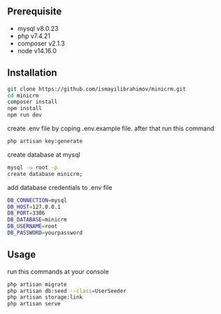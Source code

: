 ## Prerequisite

-   mysql v8.0.23
-   php v7.4.21
-   composer v2.1.3
-   node v14.16.0

## Installation

```bash
git clone https://github.com/ismayilibrahimov/minicrm.git
cd minicrm
composer install
npm install
npm run dev
```

create .env file by coping .env.example file.
after that run this command

```bash
php artisan key:generate
```

create database at mysql

```bash
mysql -u root -p
create database minicrm;
```

add database credentials to .env file

```bash
DB_CONNECTION=mysql
DB_HOST=127.0.0.1
DB_PORT=3306
DB_DATABASE=minicrm
DB_USERNAME=root
DB_PASSWORD=yourpassword
```

## Usage

run this commands at your console

```bash
php artisan migrate
php artisan db:seed --class=UserSeeder
php artisan storage:link
php artisan serve
```
